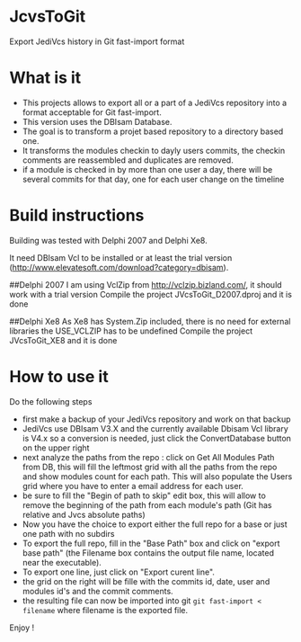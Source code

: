 # JcvsToGit
Export JediVcs history in Git fast-import format

# What is it
- This projects allows to export all or a part of a JediVcs repository into a format acceptable for Git fast-import.
- This version uses the DBIsam Database.
- The goal is to transform a projet based repository to a directory based one.
- It transforms the modules checkin to dayly users commits, the checkin comments are reassembled and duplicates are removed.
- if a module is checked in by more than one user a day, there will be several commits for that day, one for each user change on the timeline

# Build instructions
Building was tested with Delphi 2007 and Delphi Xe8.

It need DBIsam Vcl  to be installed or at least the trial version (http://www.elevatesoft.com/download?category=dbisam).

##Delphi 2007
I am using VclZip from http://vclzip.bizland.com/, it should work with a trial version
Compile the project JVcsToGit_D2007.dproj and it is done

##Delphi Xe8
As Xe8 has System.Zip included, there is no need for external libraries
the USE_VCLZIP has to be undefined
Compile the project JVcsToGit_XE8 and it is done

# How to use it
Do the following steps
- first make a backup of your JediVcs repository and work on that backup
- JediVcs use DBIsam V3.X and the currently available Dbisam Vcl library is V4.x so a conversion is needed, just click the ConvertDatabase button on the upper right
- next analyze the paths from the repo : click on Get All Modules Path from DB, this will fill the leftmost grid with all the paths from the repo and show modules count for each path. This will also populate the Users grid where you have to enter a email address for each user.
- be sure to fill the "Begin of path to skip" edit box, this will allow to remove the beginning of the path from each module's path (Git has relative and Jvcs absolute paths)
- Now you have the choice to export either the full repo for a base or just one path with no subdirs
- To export the full repo, fill in the "Base Path" box and click on "export base path" (the Filename box contains the output file name, located near the executable).
- To export one line, just click on "Export curent line".
- the grid on the right will be fille with the commits id, date, user and modules id's and the commit comments.
- the resulting file can now be imported into git `git fast-import < filename` where filename is the exported file.

Enjoy !


